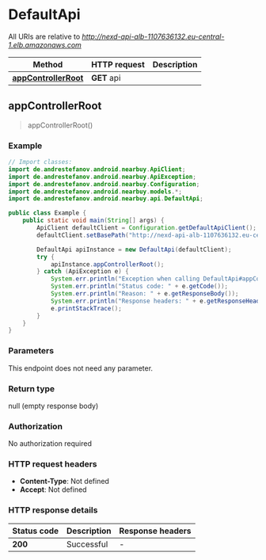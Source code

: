 # DefaultApi

All URIs are relative to *http://nexd-api-alb-1107636132.eu-central-1.elb.amazonaws.com*

Method | HTTP request | Description
------------- | ------------- | -------------
[**appControllerRoot**](DefaultApi.md#appControllerRoot) | **GET** api | 



## appControllerRoot

> appControllerRoot()



### Example

```java
// Import classes:
import de.andrestefanov.android.nearbuy.ApiClient;
import de.andrestefanov.android.nearbuy.ApiException;
import de.andrestefanov.android.nearbuy.Configuration;
import de.andrestefanov.android.nearbuy.models.*;
import de.andrestefanov.android.nearbuy.api.DefaultApi;

public class Example {
    public static void main(String[] args) {
        ApiClient defaultClient = Configuration.getDefaultApiClient();
        defaultClient.setBasePath("http://nexd-api-alb-1107636132.eu-central-1.elb.amazonaws.com");

        DefaultApi apiInstance = new DefaultApi(defaultClient);
        try {
            apiInstance.appControllerRoot();
        } catch (ApiException e) {
            System.err.println("Exception when calling DefaultApi#appControllerRoot");
            System.err.println("Status code: " + e.getCode());
            System.err.println("Reason: " + e.getResponseBody());
            System.err.println("Response headers: " + e.getResponseHeaders());
            e.printStackTrace();
        }
    }
}
```

### Parameters

This endpoint does not need any parameter.

### Return type

null (empty response body)

### Authorization

No authorization required

### HTTP request headers

- **Content-Type**: Not defined
- **Accept**: Not defined

### HTTP response details
| Status code | Description | Response headers |
|-------------|-------------|------------------|
| **200** | Successful |  -  |

